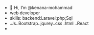 - 👋 Hi, I’m @kenana-mohammad
- web developer
- skills: backend:Laravel;php;Sql
- .Js..Bootstrap..jqurey..css .html ..React
- 

<!---
kenana-mohammad/kenana-mohammad is a ✨ special ✨ repository because its `README.md` (this file) appears on your GitHub profile.
You can click the Preview link to take a look at your changes.
--->
